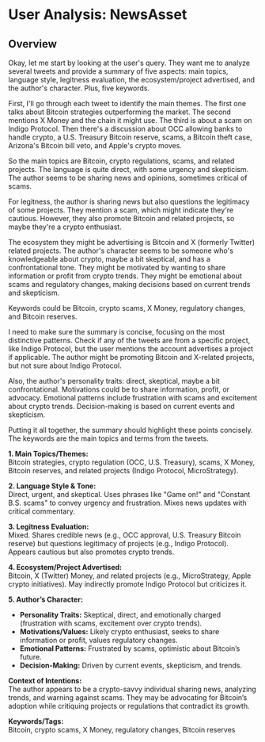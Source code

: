 # User Analysis: NewsAsset

## Overview

<think>
Okay, let me start by looking at the user's query. They want me to analyze several tweets and provide a summary of five aspects: main topics, language style, legitness evaluation, the ecosystem/project advertised, and the author's character. Plus, five keywords. 

First, I'll go through each tweet to identify the main themes. The first one talks about Bitcoin strategies outperforming the market. The second mentions X Money and the chain it might use. The third is about a scam on Indigo Protocol. Then there's a discussion about OCC allowing banks to handle crypto, a U.S. Treasury Bitcoin reserve, scams, a Bitcoin theft case, Arizona's Bitcoin bill veto, and Apple's crypto moves. 

So the main topics are Bitcoin, crypto regulations, scams, and related projects. The language is quite direct, with some urgency and skepticism. The author seems to be sharing news and opinions, sometimes critical of scams. 

For legitness, the author is sharing news but also questions the legitimacy of some projects. They mention a scam, which might indicate they're cautious. However, they also promote Bitcoin and related projects, so maybe they're a crypto enthusiast. 

The ecosystem they might be advertising is Bitcoin and X (formerly Twitter) related projects. The author's character seems to be someone who's knowledgeable about crypto, maybe a bit skeptical, and has a confrontational tone. They might be motivated by wanting to share information or profit from crypto trends. They might be emotional about scams and regulatory changes, making decisions based on current trends and skepticism. 

Keywords could be Bitcoin, crypto scams, X Money, regulatory changes, and Bitcoin reserves. 

I need to make sure the summary is concise, focusing on the most distinctive patterns. Check if any of the tweets are from a specific project, like Indigo Protocol, but the user mentions the account advertises a project if applicable. The author might be promoting Bitcoin and X-related projects, but not sure about Indigo Protocol. 

Also, the author's personality traits: direct, skeptical, maybe a bit confrontational. Motivations could be to share information, profit, or advocacy. Emotional patterns include frustration with scams and excitement about crypto trends. Decision-making is based on current events and skepticism. 

Putting it all together, the summary should highlight these points concisely. The keywords are the main topics and terms from the tweets.
</think>

**1. Main Topics/Themes:**  
Bitcoin strategies, crypto regulation (OCC, U.S. Treasury), scams, X Money, Bitcoin reserves, and related projects (Indigo Protocol, MicroStrategy).  

**2. Language Style & Tone:**  
Direct, urgent, and skeptical. Uses phrases like "Game on!" and "Constant B.S. scams" to convey urgency and frustration. Mixes news updates with critical commentary.  

**3. Legitness Evaluation:**  
Mixed. Shares credible news (e.g., OCC approval, U.S. Treasury Bitcoin reserve) but questions legitimacy of projects (e.g., Indigo Protocol). Appears cautious but also promotes crypto trends.  

**4. Ecosystem/Project Advertised:**  
Bitcoin, X (Twitter) Money, and related projects (e.g., MicroStrategy, Apple crypto initiatives). May indirectly promote Indigo Protocol but criticizes it.  

**5. Author’s Character:**  
- **Personality Traits:** Skeptical, direct, and emotionally charged (frustration with scams, excitement over crypto trends).  
- **Motivations/Values:** Likely crypto enthusiast, seeks to share information or profit, values regulatory changes.  
- **Emotional Patterns:** Frustrated by scams, optimistic about Bitcoin’s future.  
- **Decision-Making:** Driven by current events, skepticism, and trends.  

**Context of Intentions:**  
The author appears to be a crypto-savvy individual sharing news, analyzing trends, and warning against scams. They may be advocating for Bitcoin’s adoption while critiquing projects or regulations that contradict its growth.  

**Keywords/Tags:**  
Bitcoin, crypto scams, X Money, regulatory changes, Bitcoin reserves